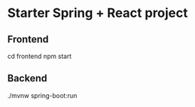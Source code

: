 # Starter Spring + React project


## Frontend
cd frontend
npm start

## Backend
./mvnw spring-boot:run
